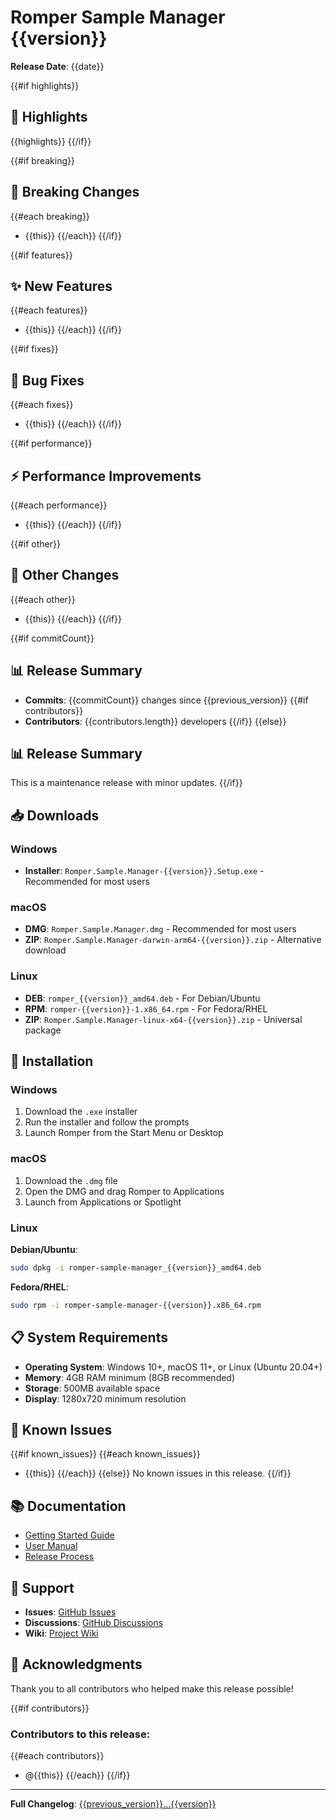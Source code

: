 # Romper Sample Manager {{version}}

**Release Date**: {{date}}

{{#if highlights}}
## 🎉 Highlights

{{highlights}}
{{/if}}

{{#if breaking}}
## 🚨 Breaking Changes

{{#each breaking}}
- {{this}}
{{/each}}
{{/if}}

{{#if features}}
## ✨ New Features

{{#each features}}
- {{this}}
{{/each}}
{{/if}}

{{#if fixes}}
## 🐛 Bug Fixes

{{#each fixes}}
- {{this}}
{{/each}}
{{/if}}

{{#if performance}}
## ⚡ Performance Improvements

{{#each performance}}
- {{this}}
{{/each}}
{{/if}}

{{#if other}}
## 🔧 Other Changes

{{#each other}}
- {{this}}
{{/each}}
{{/if}}

{{#if commitCount}}
## 📊 Release Summary

- **Commits**: {{commitCount}} changes since {{previous_version}}
{{#if contributors}}
- **Contributors**: {{contributors.length}} developers
{{/if}}
{{else}}
## 📊 Release Summary

This is a maintenance release with minor updates.
{{/if}}

## 📥 Downloads

### Windows
- **Installer**: `Romper.Sample.Manager-{{version}}.Setup.exe` - Recommended for most users

### macOS
- **DMG**: `Romper.Sample.Manager.dmg` - Recommended for most users
- **ZIP**: `Romper.Sample.Manager-darwin-arm64-{{version}}.zip` - Alternative download

### Linux
- **DEB**: `romper_{{version}}_amd64.deb` - For Debian/Ubuntu
- **RPM**: `romper-{{version}}-1.x86_64.rpm` - For Fedora/RHEL
- **ZIP**: `Romper.Sample.Manager-linux-x64-{{version}}.zip` - Universal package

## 💾 Installation

### Windows
1. Download the `.exe` installer
2. Run the installer and follow the prompts
3. Launch Romper from the Start Menu or Desktop

### macOS
1. Download the `.dmg` file
2. Open the DMG and drag Romper to Applications
3. Launch from Applications or Spotlight

### Linux
**Debian/Ubuntu**:
```bash
sudo dpkg -i romper-sample-manager_{{version}}_amd64.deb
```

**Fedora/RHEL**:
```bash
sudo rpm -i romper-sample-manager-{{version}}.x86_64.rpm
```

## 📋 System Requirements

- **Operating System**: Windows 10+, macOS 11+, or Linux (Ubuntu 20.04+)
- **Memory**: 4GB RAM minimum (8GB recommended)
- **Storage**: 500MB available space
- **Display**: 1280x720 minimum resolution

## 🔧 Known Issues

{{#if known_issues}}
{{#each known_issues}}
- {{this}}
{{/each}}
{{else}}
No known issues in this release.
{{/if}}

## 📚 Documentation

- [Getting Started Guide](https://github.com/peteb4ker/romper/blob/main/docs/user/getting-started.md)
- [User Manual](https://github.com/peteb4ker/romper/blob/main/docs/user/user-manual.md)
- [Release Process](https://github.com/peteb4ker/romper/blob/main/docs/developer/release-process.md)

## 🤝 Support

- **Issues**: [GitHub Issues](https://github.com/peteb4ker/romper/issues)
- **Discussions**: [GitHub Discussions](https://github.com/peteb4ker/romper/discussions)
- **Wiki**: [Project Wiki](https://github.com/peteb4ker/romper/wiki)

## 🙏 Acknowledgments

Thank you to all contributors who helped make this release possible!

{{#if contributors}}
### Contributors to this release:
{{#each contributors}}
- @{{this}}
{{/each}}
{{/if}}

---

**Full Changelog**: [{{previous_version}}...{{version}}](https://github.com/peteb4ker/romper/compare/{{previous_version}}...{{version}})